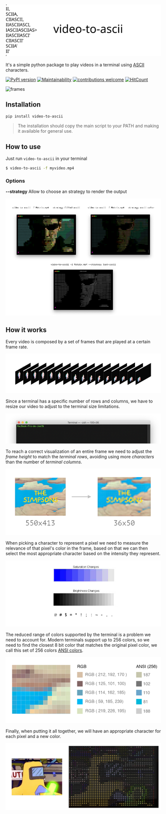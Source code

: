![Logo](images/logo.svg)
<br/><br/>
It's a simple python package to play videos in a terminal using [ASCII](https://en.wikipedia.org/wiki/ASCII) characters.

[![PyPI version](https://badge.fury.io/py/video-to-ascii.svg)](https://badge.fury.io/py/video-to-ascii)
[![Maintainability](https://api.codeclimate.com/v1/badges/a5fcdf2b0cab41654ca3/maintainability)](https://codeclimate.com/github/joelibaceta/video-to-terminal/maintainability)
[![contributions welcome](https://img.shields.io/badge/contributions-welcome-brightgreen.svg?style=flat)](https://github.com/joelibaceta/video-to-ascii)
[![HitCount](http://hits.dwyl.io/joelibaceta/https://github.com/joelibaceta/video-to-ascii.svg)](http://hits.dwyl.io/joelibaceta/https://github.com/joelibaceta/video-to-ascii)

![frames](images/Simpsons.apng)

## Installation
```bash
pip install video-to-ascii
```

> The installation should copy the main script to your PATH and making it available for general use.

## How to use

Just run `video-to-ascii` in your terminal

```bash
$ video-to-ascii -f myvideo.mp4
```

### Options

**--strategy**
Allow to choose an strategy to render the output

![strategies](images/Strategies.png)

## How it works

Every video is composed by a set of frames that are played at a certain frame rate.

![frames](images/imgVideoFrames.png)

Since a terminal has a specific number of rows and columns, we have to resize our video to adjust to the terminal size limitations.

![frames](images/imgTerminal.png)

To reach a correct visualization of an entire frame we need to adjust the _frame height_ to match the _terminal rows_, avoiding using more _characters_ than the number of _terminal columns_.

![frames](images/imgResizing.png)

When picking a character to represent a pixel we need to measure the relevance of that pixel's color in the frame, based on that we can then select the most appropriate character based on the intensity they represent.

![frames](images/imgBrightnes.png)

The reduced range of colors supported by the terminal is a problem we need to account for. Modern terminals support up to 256 colors, so we need to find the closest 8 bit color that matches the original pixel color, we call this set of 256 colors [ANSI colors](https://stackoverflow.com/questions/4842424/list-of-ansi-color-escape-sequences).

![frames](images/imgPixelSection.png)

Finally, when putting it all together, we will have an appropriate character for each pixel and a new color.

![frames](images/imgPixelImage.png)


